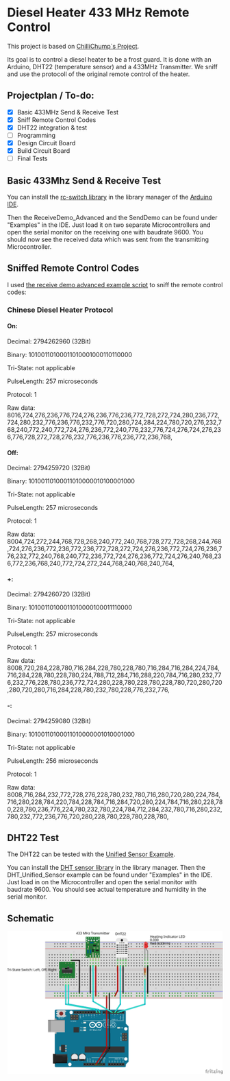 # Diesel Heater 433 MHz Remote Control

This project is based on [ChilliChump`s Project](https://github.com/ChilliChump/Diesel-Heater-433mhz-Remote-Control). 

Its goal is to control a diesel heater to be a frost guard.
It is done with an Arduino, DHT22 (temperature sensor) and a 433MHz Transmitter.
We sniff and use the protocoll of the original remote control of the heater.

## Projectplan / To-do:

- [X] Basic 433MHz Send & Receive Test
- [X] Sniff Remote Control Codes
- [X] DHT22 integration & test
- [ ] Programming
- [X] Design Circuit Board 
- [X] Build Circuit Board
- [ ] Final Tests

## Basic 433Mhz Send & Receive Test

You can install the [rc-switch library](https://docs.arduino.cc/libraries/rc-switch/) in the library manager of the [Arduino IDE](https://www.arduino.cc/en/software). 

Then the ReceiveDemo_Advanced and the SendDemo can be found under "Examples" in the IDE. Just load it on two separate Microcontrollers and open the serial monitor on the receiving one with baudrate 9600. You should now see the received data which was sent from the transmitting Microcontroller.

## Sniffed Remote Control Codes

I used [the receive demo advanced example script](https://github.com/sui77/rc-switch/tree/master/examples/ReceiveDemo_Advanced) to sniff the remote control codes:

### Chinese Diesel Heater Protocol

#### On:
Decimal: 2794262960 (32Bit) 

Binary: 10100110100011010001000110110000 

Tri-State: not applicable 

PulseLength: 257 microseconds 

Protocol: 1

Raw data: 8016,724,276,236,776,724,276,236,776,236,772,728,272,724,280,236,772,724,280,232,776,236,776,232,776,720,280,724,284,224,780,720,276,232,768,240,772,240,772,724,276,236,772,240,776,232,776,724,276,724,276,236,776,728,272,728,276,232,776,236,776,236,772,236,768,

#### Off:
Decimal: 2794259720 (32Bit) 

Binary: 10100110100011010000010100001000 

Tri-State: not applicable 

PulseLength: 257 microseconds 

Protocol: 1

Raw data: 8004,724,272,244,768,728,268,240,772,240,768,728,272,728,268,244,768,724,276,236,772,236,772,236,772,728,272,724,276,236,772,724,276,236,776,232,772,240,768,240,772,236,772,724,276,236,772,724,276,240,768,236,772,236,768,240,772,724,272,244,768,240,768,240,764,

#### +:
Decimal: 2794260720 (32Bit) 

Binary: 10100110100011010000100011110000 

Tri-State: not applicable 

PulseLength: 257 microseconds 

Protocol: 1

Raw data: 8008,720,284,228,780,716,284,228,780,228,780,716,284,716,284,224,784,716,284,228,780,228,780,224,788,712,284,716,288,220,784,716,280,232,776,232,776,228,780,236,772,724,280,228,780,228,780,228,780,720,280,720,280,720,280,716,284,228,780,232,780,228,776,232,776,

#### -:
Decimal: 2794259080 (32Bit) 

Binary: 10100110100011010000001010001000 

Tri-State: not applicable 

PulseLength: 256 microseconds 

Protocol: 1

Raw data: 8008,716,284,232,772,728,276,228,780,232,780,716,280,720,280,224,784,716,280,228,784,220,784,228,784,716,284,720,280,224,784,716,280,228,780,228,780,236,776,224,780,232,780,224,784,712,284,232,780,716,280,232,780,232,772,236,776,720,280,228,780,228,780,228,780,

## DHT22 Test

The DHT22 can be tested with the [Unified Sensor Example](https://github.com/adafruit/DHT-sensor-library/tree/master/examples/DHT_Unified_Sensor). 

You can install the [DHT sensor library](https://docs.arduino.cc/libraries/dht-sensor-library/) in the library manager. Then the DHT_Unified_Sensor example can be found under "Examples" in the IDE. Just load in on the Microcontroller and open the serial monitor with baudrate 9600. You should see actual temperature and humidity in the serial monitor.

## Schematic

![Schematic](./Schematic.png)
